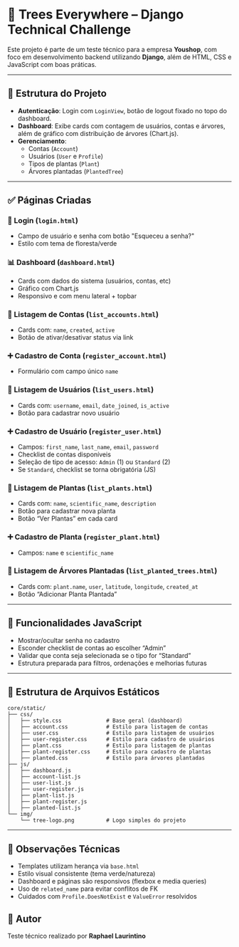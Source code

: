 # 🌳 Trees Everywhere – Django Technical Challenge

Este projeto é parte de um teste técnico para a empresa **Youshop**, com foco em desenvolvimento backend utilizando **Django**, além de HTML, CSS e JavaScript com boas práticas.

---

## 🧱 Estrutura do Projeto

- **Autenticação**: Login com `LoginView`, botão de logout fixado no topo do dashboard.
- **Dashboard**: Exibe cards com contagem de usuários, contas e árvores, além de gráfico com distribuição de árvores (Chart.js).
- **Gerenciamento**:
  - Contas (`Account`)
  - Usuários (`User` e `Profile`)
  - Tipos de plantas (`Plant`)
  - Árvores plantadas (`PlantedTree`)

---

## ✅ Páginas Criadas

### 🔐 Login (`login.html`)
- Campo de usuário e senha com botão "Esqueceu a senha?"
- Estilo com tema de floresta/verde

### 📊 Dashboard (`dashboard.html`)
- Cards com dados do sistema (usuários, contas, etc)
- Gráfico com Chart.js
- Responsivo e com menu lateral + topbar

### 🧾 Listagem de Contas (`list_accounts.html`)
- Cards com: `name`, `created`, `active`
- Botão de ativar/desativar status via link

### ➕ Cadastro de Conta (`register_account.html`)
- Formulário com campo único `name`

### 👤 Listagem de Usuários (`list_users.html`)
- Cards com: `username`, `email`, `date_joined`, `is_active`
- Botão para cadastrar novo usuário

### ➕ Cadastro de Usuário (`register_user.html`)
- Campos: `first_name`, `last_name`, `email`, `password`
- Checklist de contas disponíveis
- Seleção de tipo de acesso: `Admin` (1) ou `Standard` (2)
- Se `Standard`, checklist se torna obrigatória (JS)

### 🌱 Listagem de Plantas (`list_plants.html`)
- Cards com: `name`, `scientific_name`, `description`
- Botão para cadastrar nova planta
- Botão “Ver Plantas” em cada card

### ➕ Cadastro de Planta (`register_plant.html`)
- Campos: `name` e `scientific_name`

### 🌳 Listagem de Árvores Plantadas (`list_planted_trees.html`)
- Cards com: `plant.name`, `user`, `latitude`, `longitude`, `created_at`
- Botão “Adicionar Planta Plantada”

---

## 🧠 Funcionalidades JavaScript
- Mostrar/ocultar senha no cadastro
- Esconder checklist de contas ao escolher “Admin”
- Validar que conta seja selecionada se o tipo for “Standard”
- Estrutura preparada para filtros, ordenações e melhorias futuras

---

## 📁 Estrutura de Arquivos Estáticos

```
core/static/
├── css/
│   ├── style.css              # Base geral (dashboard)
│   ├── account.css            # Estilo para listagem de contas
│   ├── user.css               # Estilo para listagem de usuários
│   ├── user-register.css      # Estilo para cadastro de usuários
│   ├── plant.css              # Estilo para listagem de plantas
│   ├── plant-register.css     # Estilo para cadastro de plantas
│   ├── planted.css            # Estilo para árvores plantadas
├── js/
│   ├── dashboard.js
│   ├── account-list.js
│   ├── user-list.js
│   ├── user-register.js
│   ├── plant-list.js
│   ├── plant-register.js
│   ├── planted-list.js
└── img/
    └── tree-logo.png          # Logo simples do projeto
```

---

## 📌 Observações Técnicas
- Templates utilizam herança via `base.html`
- Estilo visual consistente (tema verde/natureza)
- Dashboard e páginas são responsivos (flexbox e media queries)
- Uso de `related_name` para evitar conflitos de FK
- Cuidados com `Profile.DoesNotExist` e `ValueError` resolvidos

## 🙌 Autor
Teste técnico realizado por **Raphael Laurintino**